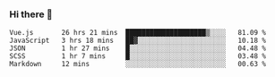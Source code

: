 ### Hi there 👋

<!--
**xin-code/Xin-code** is a ✨ _special_ ✨ repository because its `README.md` (this file) appears on your GitHub profile.

Here are some ideas to get you started:
<!--START_SECTION:waka-->
```text
Vue.js       26 hrs 21 mins  ████████████████████▒░░░░   81.09 % 
JavaScript   3 hrs 18 mins   ██▓░░░░░░░░░░░░░░░░░░░░░░   10.18 % 
JSON         1 hr 27 mins    █░░░░░░░░░░░░░░░░░░░░░░░░   04.48 % 
SCSS         1 hr 7 mins     █░░░░░░░░░░░░░░░░░░░░░░░░   03.48 % 
Markdown     12 mins         ░░░░░░░░░░░░░░░░░░░░░░░░░   00.63 % 
```
<!--END_SECTION:waka-->

